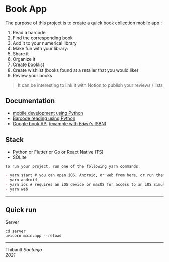 Book App
===

The purpose of this project is to create a quick book collection mobile app :
1. Read a barcode
2. Find the corresponding book
3. Add it to your numerical library
4. Make fun with your library:
  1. Share it
  2. Organize it
  3. Create booklist
  4. Create wishlist (books found at a retailer that you would like)
  5. Review your books

> It can be interesting to link it with Notion to publish your reviews / lists


## Documentation

- [mobile development using Python](https://realpython.com/mobile-app-kivy-python/)
- [Barcode reading using Python](https://www.geeksforgeeks.org/how-to-make-a-barcode-reader-in-python/)
- [Google book API](https://developers.google.com/books/docs/v1/using) ([example with *Eden*'s ISBN](https://www.googleapis.com/books/v1/volumes?q=9782809495454))



## Stack

- Python or Flutter or Go or React Native (TS)
- SQLite


```markdown
To run your project, run one of the following yarn commands.

- yarn start # you can open iOS, Android, or web from here, or run them directly with the commands below.
- yarn android
- yarn ios # requires an iOS device or macOS for access to an iOS simulator
- yarn web
```

---

## Quick run

Server
```shell
cd server
uvicorn main:app --reload
```


---
Thibault *Santonja*<br/>
*2021*
